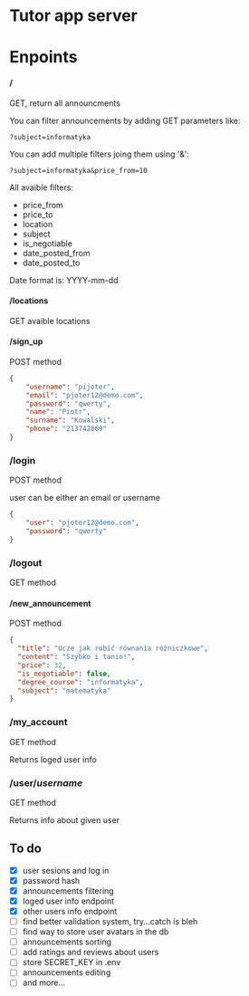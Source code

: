 # Tutor app server

# Enpoints
#### /
GET, return all announcments

You can filter announcements by adding GET parameters like:
```
?subject=informatyka
```
You can add multiple filters joing them using '&':
```
?subject=informatyka&price_from=10
```

All avaible filters:
 - price_from
 - price_to
 - location
 - subject
 - is_negotiable
 - date_posted_from
 - date_posted_to

Date format is: YYYY-mm-dd

#### /locations
GET avaible locations

#### /sign_up
POST method
```json
{
    "username": "pijoter",
    "email": "pjoter12@demo.com",
    "password": "qwerty",
    "name": "Piotr",
    "surname": "Kowalski",
    "phone": "213742069"
}
```

### /login
POST method

user can be either an email or username
```json
{
    "user": "pjoter12@demo.com",
    "password": "qwerty"
}
```

### /logout
GET method


#### /new_announcement
POST method
```json
{
  "title": "Ucze jak robić równania różniczkowe",
  "content": "Szybko i tanio!",
  "price": 32,
  "is_negotiable": false,
  "degree_course": "informatyka",
  "subject": "matematyka"
}
```

### /my_account  
GET method

Returns loged user info

### /user/*username*
GET method

Returns info about given user

## To do
 - [x] user sesions and log in
 - [x] password hash
 - [x] announcements filtering
 - [x] loged user info endpoint
 - [x] other users info endpoint
 - [ ] find better validation system, try...catch is bleh
 - [ ] find way to store user avatars in the db
 - [ ] announcements sorting
 - [ ] add ratings and reviews about users
 - [ ] store SECRET_KEY in .env
 - [ ] announcements editing
 - [ ] and more...
